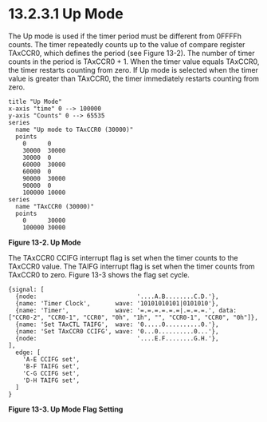 # 13.2.3.1 Up Mode

The Up mode is used if the timer period must be different from 0FFFFh counts. The timer repeatedly counts up to
the value of compare register TAxCCR0, which defines the period (see Figure 13-2). The number of timer counts in
the period is TAxCCR0 + 1. When the timer value equals TAxCCR0, the timer restarts counting from zero. If Up mode
is selected when the timer value is greater than TAxCCR0, the timer immediately restarts counting from zero.

<a id="figure-13-2"></a>

```text
title "Up Mode"
x-axis "time" 0 --> 100000
y-axis "Counts" 0 --> 65535
series
  name "Up mode to TAxCCR0 (30000)"
  points
    0      0
    30000  30000
    30000  0
    60000  30000
    60000  0
    90000  30000
    90000  0
    100000 10000
series
  name "TAxCCR0 (30000)"
  points
    0      30000
    100000 30000
```

**Figure 13-2. Up Mode**

The TAxCCR0 CCIFG interrupt flag is set when the timer counts to the TAxCCR0 value. The TAIFG interrupt flag is
set when the timer counts from TAxCCR0 to zero. Figure 13-3 shows the flag set cycle.

<a id="figure-13-3" />

```text
{signal: [
  {node:                            '....A.B........C.D.'},
  {name: 'Timer Clock',       wave: '10101010101|0101010'},
  {name: 'Timer',             wave: '=.=.=.=.=.=|.=.=.=.', data: ["CCR0-2", "CCR0-1", "CCR0", "0h", "1h", "", "CCR0-1", "CCR0", "0h"]},
  {name: 'Set TAxCTL TAIFG',  wave: '0.....0..........0.'},
  {name: 'Set TAxCCR0 CCIFG', wave: '0...0..........0...'},
  {node:                            '....E.F........G.H.'},
],
  edge: [
    'A-E CCIFG set',
    'B-F TAIFG set',
    'C-G CCIFG set',
    'D-H TAIFG set',
  ]
}
```

**Figure 13-3. Up Mode Flag Setting**
